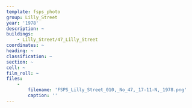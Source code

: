 ```yaml
---
template: fsps_photo
group: Lilly_Street
year: '1978'
description: ~
buildings:
    - Lilly_Street/47_Lilly_Street
coordinates: ~
heading: ~
classification: ~
section: ~
cell: ~
film_roll: ~
files:
    -
        filename: 'FSPS_Lilly_Street_010,_No_47,_17-11-N,_1978.png'
        caption: ''
---
```

